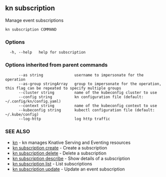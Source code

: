 ## kn subscription

Manage event subscriptions

```
kn subscription COMMAND
```

### Options

```
  -h, --help   help for subscription
```

### Options inherited from parent commands

```
      --as string              username to impersonate for the operation
      --as-group stringArray   group to impersonate for the operation, this flag can be repeated to specify multiple groups
      --cluster string         name of the kubeconfig cluster to use
      --config string          kn configuration file (default: ~/.config/kn/config.yaml)
      --context string         name of the kubeconfig context to use
      --kubeconfig string      kubectl configuration file (default: ~/.kube/config)
      --log-http               log http traffic
```

### SEE ALSO

* [kn](kn.md)	 - kn manages Knative Serving and Eventing resources
* [kn subscription create](kn_subscription_create.md)	 - Create a subscription
* [kn subscription delete](kn_subscription_delete.md)	 - Delete a subscription
* [kn subscription describe](kn_subscription_describe.md)	 - Show details of a subscription
* [kn subscription list](kn_subscription_list.md)	 - List subscriptions
* [kn subscription update](kn_subscription_update.md)	 - Update an event subscription

